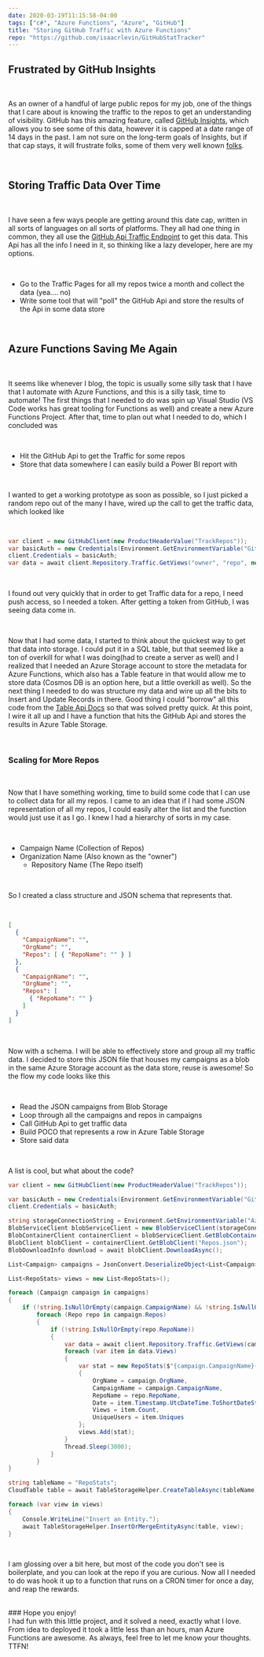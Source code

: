 ```yaml
---
date: 2020-03-19T11:15:58-04:00
tags: ["c#", "Azure Functions", "Azure", "GitHub"]
title: "Storing GitHub Traffic with Azure Functions"
repo: "https://github.com/isaacrlevin/GitHubStatTracker"
---
```


## Frustrated by GitHub Insights

<br />

As an owner of a handful of large public repos for my job, one of the things that I care about is knowing the traffic to the repos to get an understanding of visibility. GitHub has this amazing feature, called [GitHub Insights](https://github.com/features/insights), which allows you to see some of this data, however it is capped at a date range of 14 days in the past. I am not sure on the long-term goals of Insights, but if that cap stays, it will frustrate folks, some of them very well known [folks](https://github.com/isaacs/github/issues/399).

<br />

## Storing Traffic Data Over Time

<br />

I have seen a few ways people are getting around this date cap, written in all sorts of languages on all sorts of platforms. They all had one thing in common, they all use the [GitHub Api Traffic Endpoint](https://developer.github.com/v3/repos/traffic/) to get this data. This Api has all the info I need in it, so thinking like a lazy developer, here are my options.

<br />

 - Go to the Traffic Pages for all my repos twice a month and collect the data (yea.... no)
 - Write some tool that will "poll" the GitHub Api and store the results of the Api in some data store

<br />

## Azure Functions Saving Me Again

<br />

It seems like whenever I blog, the topic is usually some silly task that I have that I automate with Azure Functions, and this is a silly task, time to automate! The first things that I needed to do was spin up Visual Studio (VS Code works has great tooling for Functions as well) and create a new Azure Functions Project. After that, time to plan out what I needed to do, which I concluded was

<br />

- Hit the GitHub Api to get the Traffic for some repos
- Store that data somewhere I can easily build a Power BI report with

<br />

I wanted to get a working prototype as soon as possible, so I just picked a random repo out of the many I have, wired up the call to get the traffic data, which looked like

<br />

```csharp
var client = new GitHubClient(new ProductHeaderValue("TrackRepos"));
var basicAuth = new Credentials(Environment.GetEnvironmentVariable("GitHubToken"));
client.Credentials = basicAuth;
var data = await client.Repository.Traffic.GetViews("owner", "repo", new RepositoryTrafficRequest(TrafficDayOrWeek.Day));
```

<br />

I found out very quickly that in order to get Traffic data for a repo, I need push access, so I needed a token. After getting a token from GitHub, I was seeing data come in.

<br />

Now that I had some data, I started to think about the quickest way to get that data into storage. I could put it in a SQL table, but that seemed like a ton of overkill for what I was doing(had to create a server as well) and I realized that I needed an Azure Storage account to store the metadata for Azure Functions, which also has a Table feature in that would allow me to store data (Cosmos DB is an option here, but a little overkill as well). So the next thing I needed to do was structure my data and wire up all the bits to Insert and Update Records in there. Good thing I could "borrow" all this code from the [Table Api Docs](https://docs.microsoft.com/azure/cosmos-db/tutorial-develop-table-dotnet) so that was solved pretty quick. At this point, I wire it all up and I have a function that hits the GitHub Api and stores the results in Azure Table Storage.

<br />

### Scaling for More Repos

<br />

Now that I have something working, time to build some code that I can use to collect data for all my repos. I came to an idea that if I had some JSON representation of all my repos, I could easily alter the list and the function would just use it as I go. I knew I had a hierarchy of sorts in my case.

<br />

 - Campaign Name (Collection of Repos)
 - Organization Name (Also known as the "owner")
    * Repository Name (The Repo itself)

<br />

So I created a class structure and JSON schema that represents that.

<br />

```json
[
  {
    "CampaignName": "",
    "OrgName": "",
    "Repos": [ { "RepoName": "" } ]
  },
  {
    "CampaignName": "",
    "OrgName": "",
    "Repos": [
      { "RepoName": "" }
    ]
  }
]
```

<br />

Now with a schema. I will be able to effectively store and group all my traffic data. I decided to store this JSON file that houses my campaigns as a blob in the same Azure Storage account as the data store, reuse is awesome! So the flow my code looks like this

<br />

- Read the JSON campaigns from Blob Storage
- Loop through all the campaigns and repos in campaigns
- Call GitHub Api to get traffic data
- Build POCO that represents a row in Azure Table Storage
- Store said data

<br />

A list is cool, but what about the code?

```csharp
var client = new GitHubClient(new ProductHeaderValue("TrackRepos"));

var basicAuth = new Credentials(Environment.GetEnvironmentVariable("GitHubToken"));
client.Credentials = basicAuth;

string storageConnectionString = Environment.GetEnvironmentVariable("AzureWebJobsStorage");
BlobServiceClient blobServiceClient = new BlobServiceClient(storageConnectionString);
BlobContainerClient containerClient = blobServiceClient.GetBlobContainerClient("repos");
BlobClient blobClient = containerClient.GetBlobClient("Repos.json");
BlobDownloadInfo download = await blobClient.DownloadAsync();

List<Campaign> campaigns = JsonConvert.DeserializeObject<List<Campaign>>(new StreamReader(download.Content).ReadToEnd());

List<RepoStats> views = new List<RepoStats>();

foreach (Campaign campaign in campaigns)
{
    if (!string.IsNullOrEmpty(campaign.CampaignName) && !string.IsNullOrEmpty(campaign.OrgName))
        foreach (Repo repo in campaign.Repos)
        {
            if (!string.IsNullOrEmpty(repo.RepoName))
            {
                var data = await client.Repository.Traffic.GetViews(campaign.OrgName, repo.RepoName, new RepositoryTrafficRequest(TrafficDayOrWeek.Day));
                foreach (var item in data.Views)
                {
                    var stat = new RepoStats($"{campaign.CampaignName}{repo.RepoName}", item.Timestamp.UtcDateTime.ToShortDateString().Replace("/", ""))
                    {
                        OrgName = campaign.OrgName,
                        CampaignName = campaign.CampaignName,
                        RepoName = repo.RepoName,
                        Date = item.Timestamp.UtcDateTime.ToShortDateString(),
                        Views = item.Count,
                        UniqueUsers = item.Uniques
                    };
                    views.Add(stat);
                }
                Thread.Sleep(3000);
            }
        }
}

string tableName = "RepoStats";
CloudTable table = await TableStorageHelper.CreateTableAsync(tableName);

foreach (var view in views)
{
    Console.WriteLine("Insert an Entity.");
    await TableStorageHelper.InsertOrMergeEntityAsync(table, view);
}
```

<br />

I am glossing over a bit here, but most of the code you don't see is boilerplate, and you can look at the repo if you are curious. Now all I needed to do was hook it up to a function that runs on a CRON timer for once a day, and reap the rewards.

<br />
### Hope you enjoy!

<br />
I had fun with this little project, and it solved a need, exactly what I love. From idea to deployed it took a little less than an hours, man Azure Functions are awesome. As always, feel free to let me know your thoughts. TTFN!